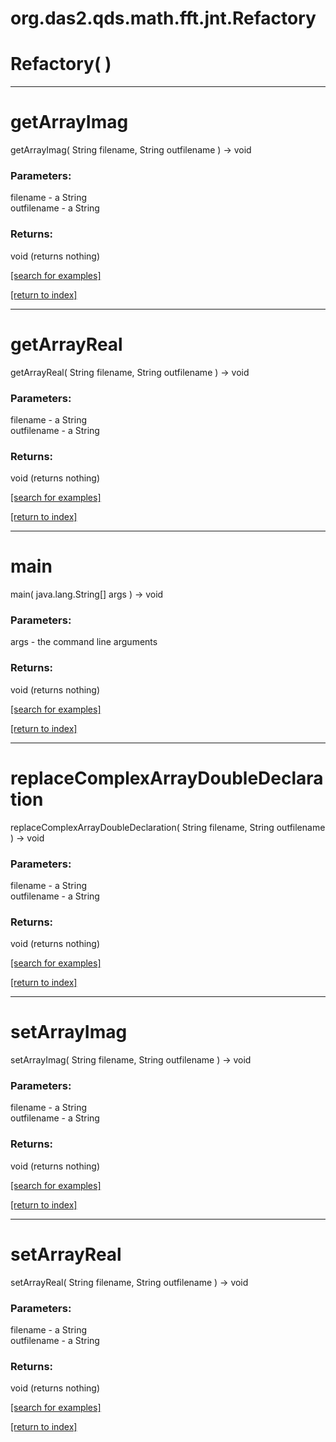 # org.das2.qds.math.fft.jnt.Refactory



# Refactory( )


***
<a name="getArrayImag"></a>
# getArrayImag
getArrayImag( String filename, String outfilename ) &rarr; void



### Parameters:
filename - a String
<br>outfilename - a String

### Returns:
void (returns nothing)


<a href="https://github.com/autoplot/dev/search?q=getArrayImag&unscoped_q=getArrayImag">[search for examples]</a>

<a href="https://github.com/autoplot/documentation/blob/master/javadoc/index-all.md">[return to index]</a>

***
<a name="getArrayReal"></a>
# getArrayReal
getArrayReal( String filename, String outfilename ) &rarr; void



### Parameters:
filename - a String
<br>outfilename - a String

### Returns:
void (returns nothing)


<a href="https://github.com/autoplot/dev/search?q=getArrayReal&unscoped_q=getArrayReal">[search for examples]</a>

<a href="https://github.com/autoplot/documentation/blob/master/javadoc/index-all.md">[return to index]</a>

***
<a name="main"></a>
# main
main( java.lang.String[] args ) &rarr; void



### Parameters:
args - the command line arguments

### Returns:
void (returns nothing)


<a href="https://github.com/autoplot/dev/search?q=main&unscoped_q=main">[search for examples]</a>

<a href="https://github.com/autoplot/documentation/blob/master/javadoc/index-all.md">[return to index]</a>

***
<a name="replaceComplexArrayDoubleDeclaration"></a>
# replaceComplexArrayDoubleDeclaration
replaceComplexArrayDoubleDeclaration( String filename, String outfilename ) &rarr; void



### Parameters:
filename - a String
<br>outfilename - a String

### Returns:
void (returns nothing)


<a href="https://github.com/autoplot/dev/search?q=replaceComplexArrayDoubleDeclaration&unscoped_q=replaceComplexArrayDoubleDeclaration">[search for examples]</a>

<a href="https://github.com/autoplot/documentation/blob/master/javadoc/index-all.md">[return to index]</a>

***
<a name="setArrayImag"></a>
# setArrayImag
setArrayImag( String filename, String outfilename ) &rarr; void



### Parameters:
filename - a String
<br>outfilename - a String

### Returns:
void (returns nothing)


<a href="https://github.com/autoplot/dev/search?q=setArrayImag&unscoped_q=setArrayImag">[search for examples]</a>

<a href="https://github.com/autoplot/documentation/blob/master/javadoc/index-all.md">[return to index]</a>

***
<a name="setArrayReal"></a>
# setArrayReal
setArrayReal( String filename, String outfilename ) &rarr; void



### Parameters:
filename - a String
<br>outfilename - a String

### Returns:
void (returns nothing)


<a href="https://github.com/autoplot/dev/search?q=setArrayReal&unscoped_q=setArrayReal">[search for examples]</a>

<a href="https://github.com/autoplot/documentation/blob/master/javadoc/index-all.md">[return to index]</a>

